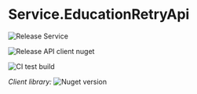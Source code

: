 # Service.EducationRetryApi

![Release Service](https://github.com/MyJetWallet/Service.EducationRetryApi/workflows/Release%20Service/badge.svg)

![Release API client nuget](https://github.com/MyJetWallet/Service.EducationRetryApi/workflows/Release%20API%20client%20nuget/badge.svg)

![CI test build](https://github.com/MyJetWallet/Service.EducationRetryApi/workflows/CI%20test%20build/badge.svg)

*Client library:* ![Nuget version](https://img.shields.io/nuget/v/MyJetWallet.Service.EducationRetryApi.Client?label=MyJetWallet.Service.EducationRetryApi.Client&style=social)

